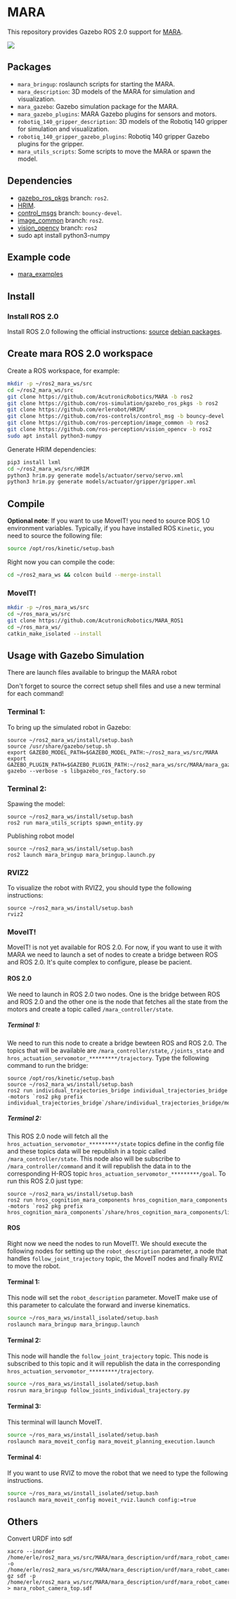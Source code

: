 # MARA

This repository provides Gazebo ROS 2.0 support for [MARA](https://acutronicrobotics.com/products/mara/).

![](https://acutronicrobotics.com/docs/user/pages/02.Products/01.MARA/MARA2.jpg)

## Packages

 - `mara_bringup`: roslaunch scripts for starting the MARA.
 - `mara_description`: 3D models of the MARA for simulation and visualization.
 - `mara_gazebo`: Gazebo simulation package for the MARA.
 - `mara_gazebo_plugins`: MARA Gazebo plugins for sensors and motors.
 - `robotiq_140_gripper_description`: 3D models of the Robotiq 140 gripper for simulation and visualization.
 - `robotiq_140_gripper_gazebo_plugins`: Robotiq 140 gripper Gazebo plugins for the gripper.
 - `mara_utils_scripts`: Some scripts to move the MARA or spawn the model.

## Dependencies

 - [gazebo_ros_pkgs](https://github.com/ros-simulation/gazebo_ros_pkgs) branch: `ros2`.
 - [HRIM](https://github.com/erlerobot/HRIM/).
 - [control_msgs](https://github.com/ros-controls/control_msgs) branch: `bouncy-devel`.
 - [image_common](https://github.com/ros-perception/image_common) branch: `ros2`.
 - [vision_opencv](https://github.com/ros-perception/vision_opencv) branch: `ros2`
 - sudo apt install python3-numpy

## Example code

 - [mara_examples](https://github.com/AcutronicRobotics/mara_examples.git)

## Install

### Install ROS 2.0

Install ROS 2.0 following the official instructions: [source](https://index.ros.org/doc/ros2/Linux-Development-Setup/) [debian packages](https://index.ros.org/doc/ros2/Linux-Install-Debians/).

## Create mara ROS 2.0 workspace
Create a ROS workspace, for example:

```bash
mkdir -p ~/ros2_mara_ws/src
cd ~/ros2_mara_ws/src
git clone https://github.com/AcutronicRobotics/MARA -b ros2
git clone https://github.com/ros-simulation/gazebo_ros_pkgs -b ros2
git clone https://github.com/erlerobot/HRIM/
git clone https://github.com/ros-controls/control_msg -b bouncy-devel
git clone https://github.com/ros-perception/image_common -b ros2
git clone https://github.com/ros-perception/vision_opencv -b ros2
sudo apt install python3-numpy
```

Generate HRIM dependencies:

```bash
pip3 install lxml
cd ~/ros2_mara_ws/src/HRIM
python3 hrim.py generate models/actuator/servo/servo.xml
python3 hrim.py generate models/actuator/gripper/gripper.xml
```

## Compile

**Optional note**: If you want to use MoveIT! you need to source ROS 1.0 environment variables. Typically, if you have installed ROS `Kinetic`, you need to source the following file:

```bash
source /opt/ros/kinetic/setup.bash
```

Right now you can compile the code:

```bash
cd ~/ros2_mara_ws && colcon build --merge-install  
```

### MoveIT!

```bash
mkdir -p ~/ros_mara_ws/src
cd ~/ros_mara_ws/src
git clone https://github.com/AcutronicRobotics/MARA_ROS1
cd ~/ros_mara_ws/
catkin_make_isolated --install
```

## Usage with Gazebo Simulation

There are launch files available to bringup the MARA robot

Don't forget to source the correct setup shell files and use a new terminal for each command!

### Terminal 1:

To bring up the simulated robot in Gazebo:

```
source ~/ros2_mara_ws/install/setup.bash
source /usr/share/gazebo/setup.sh
export GAZEBO_MODEL_PATH=$GAZEBO_MODEL_PATH:~/ros2_mara_ws/src/MARA
export GAZEBO_PLUGIN_PATH=$GAZEBO_PLUGIN_PATH:~/ros2_mara_ws/src/MARA/mara_gazebo_plugins/build/
gazebo --verbose -s libgazebo_ros_factory.so
```

### Terminal 2:

Spawing the model:

```
source ~/ros2_mara_ws/install/setup.bash
ros2 run mara_utils_scripts spawn_entity.py
```

Publishing robot model

```
source ~/ros2_mara_ws/install/setup.bash
ros2 launch mara_bringup mara_bringup.launch.py
```

### RVIZ2

To visualize the robot with RVIZ2, you should type the following instructions:

```
source ~/ros2_mara_ws/install/setup.bash
rviz2
```

### MoveIT!

MoveIT! is not yet available for ROS 2.0. For now, if you want to use it with MARA we need to launch a set of nodes to create a bridge between ROS and ROS 2.0. It's quite complex to configure, please be pacient.

#### ROS 2.0

We need to launch in ROS 2.0 two nodes. One is the bridge between ROS and ROS 2.0 and the other one is the node that fetches all the state from the motors and create a topic called `/mara_controller/state`.

##### Terminal 1:

We need to run this node to create a bridge bewteen ROS and ROS 2.0. The topics that will be available are `/mara_controller/state`, `/joints_state` and `hros_actuation_servomotor_*********/trajectory`. Type the following command to run the bridge:

```
source /opt/ros/kinetic/setup.bash
source ~/ros2_mara_ws/install/setup.bash
ros2 run individual_trajectories_bridge individual_trajectories_bridge -motors `ros2 pkg prefix individual_trajectories_bridge`/share/individual_trajectories_bridge/motors.yaml
```

##### Terminal 2:

This ROS 2.0 node will fetch all the `hros_actuation_servomotor_*********/state` topics define in the config file and these topics data will be republish in a topic called `/mara_controller/state`. This node also will be subscribe to `/mara_controller/command` and it will republish the data in to the corresponding H-ROS topic `hros_actuation_servomotor_*********/goal`. To run this ROS 2.0 just type:

```
source ~/ros2_mara_ws/install/setup.bash
ros2 run hros_cognition_mara_components hros_cognition_mara_components -motors `ros2 pkg prefix hros_cognition_mara_components`/share/hros_cognition_mara_components/link_order.yaml
```

#### ROS

Right now we need the nodes to run MoveIT!. We should execute the following nodes for setting up the `robot_description` parameter, a node that handles `follow_joint_trajectory` topic, the MoveIT nodes and finally RVIZ to move the robot.

#### Terminal 1:

This node will set the `robot_description` parameter. MoveIT make use of this parameter to calculate the forward and inverse kinematics.

```bash
source ~/ros_mara_ws/install_isolated/setup.bash
roslaunch mara_bringup mara_bringup.launch
```
#### Terminal 2:

This node will handle the `follow_joint_trajectory` topic. This node is subscribed to this topic and it will republish the data in the corresponding `hros_actuation_servomotor_*********/trajectory`.

```bash
source ~/ros_mara_ws/install_isolated/setup.bash
rosrun mara_bringup follow_joints_individual_trajectory.py
```

#### Terminal 3:

This terminal will launch MoveIT.

```bash
source ~/ros_mara_ws/install_isolated/setup.bash
roslaunch mara_moveit_config mara_moveit_planning_execution.launch
```

#### Terminal 4:

If you want to use RVIZ to move the robot that we need to type the following instructions.

```bash
source ~/ros_mara_ws/install_isolated/setup.bash
roslaunch mara_moveit_config moveit_rviz.launch config:=true
```

## Others

Convert URDF into sdf

```
xacro --inorder /home/erle/ros2_mara_ws/src/MARA/mara_description/urdf/mara_robot_camera_top.urdf.xacro -o /home/erle/ros2_mara_ws/src/MARA/mara_description/urdf/mara_robot_camera_top.urdf
gz sdf -p /home/erle/ros2_mara_ws/src/MARA/mara_description/urdf/mara_robot_camera_top.urdf > mara_robot_camera_top.sdf
```
